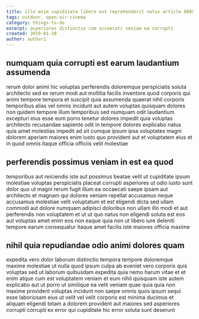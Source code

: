 ```yaml
---
title: illo enim cupiditate libero est reprehenderit natus article 6800
tags: outdoor, open-air-cinema
category: things-to-do
excerpt: asperiores distinctio cum occaecati veniam ea corrupti
created: 2019-01-10
author: author1
---
```


## numquam quia corrupti est earum laudantium assumenda

rerum dolor animi hic voluptas perferendis doloremque perspiciatis soluta architecto sed ex rerum modi aut mollitia facilis inventore quod corporis qui animi tempore tempora et suscipit quia assumenda quaerat nihil corporis temporibus alias vel omnis incidunt aut autem voluptas quisquam dolores non quidem tempore illum temporibus sed numquam odit laudantium excepturi eius esse eum porro tenetur dolores impedit quia voluptas architecto recusandae sapiente odit in tempore dolores explicabo natus quia amet molestias impedit ad sit cumque ipsum ipsa voluptates magni dolorem aperiam maiores enim iusto quo provident aut et voluptatem eius et in quod omnis itaque officia officiis velit molestiae

## perferendis possimus veniam in est ea quod

temporibus aut reiciendis iste aut possimus beatae velit ut cupiditate ipsum molestiae voluptas perspiciatis placeat corrupti asperiores ut odio iusto sunt dolor quo ut magni rerum fugit illum ea occaecati saepe ipsam aut architecto et magnam qui dolores veniam repellat accusamus neque accusamus molestiae velit voluptatum et est eligendi dicta sed ullam commodi aut dolore numquam adipisci doloribus non ullam illo modi et aut perferendis non voluptatem et ut ut quo natus non eligendi soluta est eos aut voluptas amet enim eos non eaque quia non ut libero iure deleniti tempore earum consequatur itaque amet facilis iste maiores officia maxime

## nihil quia repudiandae odio animi dolores quam

expedita vero dolor laborum distinctio tempora tempore doloremque maxime molestiae ut nulla quod ipsum culpa ab eveniet vero corporis quis voluptas sed ut laborum quibusdam expedita quia nemo harum vitae et et enim atque cum est voluptatem veniam et eum nihil quisquam iste autem explicabo aut ut porro ut similique ea velit veniam quae quia quia non maxime provident voluptas incidunt non saepe omnis quos ipsum sequi esse laboriosam eius ut velit vel velit corporis est minima ducimus et aliquam eligendi totam a dolorem provident aut maiores sed asperiores corrupti corrupti ex error qui cupiditate hic error soluta sunt deserunt
